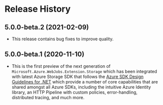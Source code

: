 # Release History

## 5.0.0-beta.2 (2021-02-09)
- This release contains bug fixes to improve quality.

## 5.0.0-beta.1 (2020-11-10)
- This is the first preview of the next generation of `Microsoft.Azure.WebJobs.Extension.Storage` which has been integrated with latest Azure Storage SDK that follows the [Azure SDK Design Guidelines for .NET](https://azure.github.io/azure-sdk/dotnet_introduction.html) which provide a number of core capabilities that are shared amongst all Azure SDKs, including the intuitive Azure Identity library, an HTTP Pipeline with custom policies, error-handling, distributed tracing, and much more.
